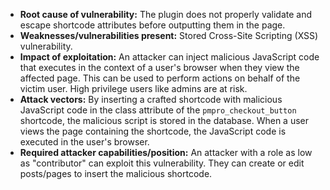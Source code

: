 - **Root cause of vulnerability:** The plugin does not properly validate and escape shortcode attributes before outputting them in the page.
- **Weaknesses/vulnerabilities present:** Stored Cross-Site Scripting (XSS) vulnerability.
- **Impact of exploitation:** An attacker can inject malicious JavaScript code that executes in the context of a user's browser when they view the affected page. This can be used to perform actions on behalf of the victim user. High privilege users like admins are at risk.
- **Attack vectors:** By inserting a crafted shortcode with malicious JavaScript code in the class attribute of the `pmpro_checkout_button` shortcode, the malicious script is stored in the database. When a user views the page containing the shortcode, the JavaScript code is executed in the user's browser.
- **Required attacker capabilities/position:** An attacker with a role as low as "contributor" can exploit this vulnerability. They can create or edit posts/pages to insert the malicious shortcode.